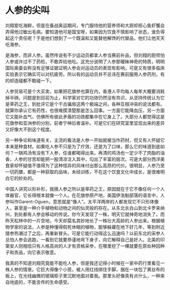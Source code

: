 # 人参的尖叫

刘翔爱吃海鲜，但是在备战奥运期间，专门服侍他的营养师和大厨却担心鱼虾蟹会弄得他过敏出毛病。要知道他可是国宝呀，如果因为饮食不慎影响了状态，谁负得起这个责任呢？于是他们想到了一个既温和又能替他解馋的代替品，他们让他天天吃海参。 

是海参，而非人参。虽然传说有不少运动员都拿人参当赛前补品，但刘翔的厨师怕人参或许过不了药检，不敢弄给他吃。这充分说明了人参那暧昧神奇的特质，明明国际奥委会称没有足够证据证明人参会对运动员的表现有影响，可是又有很多临床实验表示它确实可以对抗疲劳。所以有的运动员并不忌讳在赛前服用人参药剂，有的却连碰都不敢碰一下。 

人参贸易可是个大买卖，如果把花旗参也算在内，香港人平均每人每年大概要消耗掉半磅。问题是到目前为止，科学家对它的功效仍然没有共识，从坚持传统认为它是草药之王，到批评它是个千古骗局这两个极端之间，各种互相冲突的说法都有。就算你承认它有药性，也很难摸清楚那是怎么回事。一方面它能降血压，另一方面它又能补血气，仿佛所有彼此矛盾的功效都集中在它身上了。大部分人都觉得这是花旗参和亚洲参的分别，前者宁神后者温补。可是它们在研究室里显现出来的差异又好像大不到这个程度。 

另一种争论和味道有关，主流的看法是人参一开始就被当作药材，但又有人怀疑它本来是种食材。如果吃人参不只是为了疗效，还是为了口味，那么它的味道到底如何？一锅鸡汤有没有下人参，任谁都喝得出来。再清的鸡汤也一定少不了肉脂的油香，人参的甘苦却能把一股清凉注入其中，勾出了丰富的层次。可是大部分西洋美食家却怀疑值不值得为了这种怪异的风味付出那么高昂的代价。很明显，人参乃至一切药膳，都是一种获取的品味，未经训练，不在这个饮食文化中成长，是很难明白它的妙处的。 

中国人讲究以形补形，我猜人参之所以是草药之王，原因就在于它不像任何一个人体器官，它长得根本就像一个人。在花旗参原产地，美国伊洛魁部落的语言中，人参叫作Garent-Oguen，意思就是“像人”。太平洋两岸的人都发现它不只形体像人，甚至是一种介乎植物和动物之间的仙灵般的存在。从东北长白山到北卡罗来纳州，到处都有人参会移动的传说。你今天发现了一株，明天它就神奇地消失了。而昨天松林中的一片空地，今天却莫名其妙地长了一株壮大高龄的人参出来。根据植物学家的说法，人参是种懂得假死休眠的植物，能够躲藏在地下好几年，等到附近猎参热潮过了之后，再重新冒头。可是它能行动得这么迅速吗？以前东北的采参人总怕人参会逃跑，一看到它就要恭谨地弯下身子，向它解释自己是好人。北美的印第安人则相信只有人格高尚的人才有资格采参，在哪里挖了一棵就要在原处种回种子和贡品，向它表示敬意。 

我真的不知道刘翔究竟能不能吃人参，但是我还记得小时候在一家中药行里看见一株人参的情景。它巨大得像个小孩，被人用红线绑住手脚，捆在一块包了黄丝布的板上，在光线幽微的玻璃柜子里沉默地面对着我。那里头好像真有点什么，一种来自地底的，不能言传的生命感受。